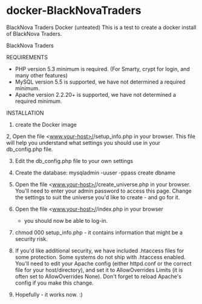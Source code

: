 # docker-BlackNovaTraders
BlackNova Traders Docker (unteated)
This is a test to create a docker install of BlackNova Traders.

BlackNova Traders

REQUIREMENTS

- PHP version 5.3 minimum is required. (For Smarty, crypt for login, and many other features)
- MySQL version 5.5 is supported, we have not determined a required minimum.
- Apache version 2.2.20+ is supported, we have not determined a required minimum.

INSTALLATION

1. create the Docker image

2, Open the file <www.your-host>/<install-dir>/setup_info.php in your browser. This
   file will help you understand what settings you should use in your db_config.php file.
   
3. Edit the db_config.php file to your own settings

4. Create the database:
   mysqladmin -uuser -ppass create dbname

5. Open the file <www.your-host>/<install-dir>/create_universe.php in
   your browser.  You'll need to enter your admin password to access this
   page.  Change the settings to suit the universe you'd like to create -
   and go for it.

6. Open the file <www.your-host>/<install-dir>/index.php in your browser
   - you should now be able to log-in.

7. chmod 000 setup_info.php - it contains information that might be a security risk.

8. If you'd like additional security, we have included .htaccess files for some protection.
   Some systems do not ship with .htaccess enabled. You'll need to edit your Apache config 
   (either httpd.conf or the correct file for your host/directory), and set it to AllowOverrides Limits
   (it is often set to AllowOverrides None). Don't forget to reload Apache's config if you make this change.

9. Hopefully - it works now. :)
